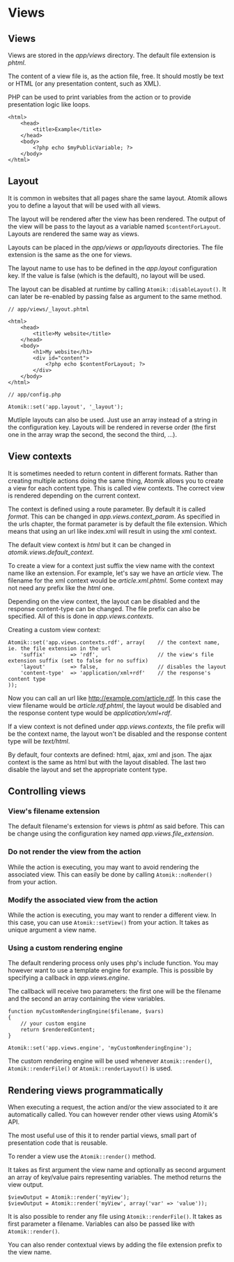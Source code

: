 
# Views

## Views

Views are stored in the *app/views* directory. The default file extension is *phtml*.

The content of a view file is, as the action file, free. It should mostly be text or 
HTML (or any presentation content, such as XML).

PHP can be used to print variables from the action or to provide presentation logic like
loops.
	
    <html>
	    <head>
		    <title>Example</title>
	    </head>
	    <body>
		    <?php echo $myPublicVariable; ?>
	    </body>
    </html>

## Layout

It is common in websites that all pages share the same layout. Atomik allows you to define
a layout that will be used with all views.

The layout will be rendered after the view has been rendered. The output of the view will be
pass to the layout as a variable named `$contentForLayout`. 
Layouts are rendered the same way as views.

Layouts can be placed in the *app/views* or *app/layouts* directories.
The file extension is the same as the one for views.

The layout name to use has to be defined in the *app.layout* configuration key. If the
value is false (which is the default), no layout will be used.

The layout can be disabled at runtime by calling `Atomik::disableLayout()`.
It can later be re-enabled by passing false as argument to the same method.

    // app/views/_layout.phtml

    <html>
	    <head>
		    <title>My website</title>
	    </head>
	    <body>
		    <h1>My website</h1>
		    <div id="content">
			    <?php echo $contentForLayout; ?>
		    </div>
	    </body>
    </html>
    
    // app/config.php
    
    Atomik::set('app.layout', '_layout');

Mutliple layouts can also be used. Just use an array instead of a string in the configuration key. 
Layouts will be rendered in reverse order (the first one in the array wrap the second, the second 
the third, ...).

## View contexts

It is sometimes needed to return content in different formats. Rather than creating multiple actions 
doing the same thing, Atomik allows you to create a view for each content type. This is called view 
contexts. The correct view is rendered depending on the current context.

The context is defined using a route parameter. By default it is called *format*. This can be changed in
*app.views.context\_param*. As specified in the urls chapter, the format parameter is by default the
file extension. Which means that using an url like index.xml will result in using the xml context.

The default view context is *html* but it can be changed in *atomik.views.default\_context*.

To create a view for a context just suffix the view name with the context name like an extension. 
For example, let's say we have an *article* view. The filename for the xml context would be 
*article.xml.phtml*. Some context may not need any prefix like the *html* one.

Depending on the view context, the layout can be disabled and the response content-type can be changed. 
The file prefix can also be specified. All of this is done in *app.views.contexts*.
		
Creating a custom view context:

    Atomik::set('app.views.contexts.rdf', array(    // the context name, ie. the file extension in the url
	    'suffix'        => 'rdf',                   // the view's file extension suffix (set to false for no suffix)
	    'layout'        => false,                   // disables the layout
	    'content-type'  => 'application/xml+rdf'    // the response's content type
    ));

Now you can call an url like http://example.com/article.rdf. In this case the view filename
would be *article.rdf.phtml*, the layout would be disabled and the response content type
would be *application/xml+rdf*.

If a view context is not defined under *app.views.contexts*, the file prefix will be the context name,
the layout won't be disabled and the response content type will be *text/html*.

By default, four contexts are defined: html, ajax, xml and json. The ajax context is the same 
as html but with the layout disabled. The last two disable the layout and set the appropriate 
content type.

## Controlling views

### View's filename extension

The default filename's extension for views is *phtml* as said before. This can be change using
the configuration key named *app.views.file\_extension*.

### Do not render the view from the action

While the action is executing, you may want to avoid rendering the associated view. This can easily be done
by calling `Atomik::noRender()` from your action.

### Modify the associated view from the action

While the action is executing, you may want to render a different view. In this case, you can use
`Atomik::setView()` from your action. It takes as unique argument a view name.

### Using a custom rendering engine

The default rendering process only uses php's include function. You may however want to use a 
template engine for example. This is possible by specifying a callback in *app.views.engine*.

The callback will receive two parameters: the first one will be the filename and the second an 
array containing the view variables.

    function myCustomRenderingEngine($filename, $vars)
    {
	    // your custom engine
	    return $renderedContent;
    }

    Atomik::set('app.views.engine', 'myCustomRenderingEngine');

The custom rendering engine will be used whenever `Atomik::render()`,
`Atomik::renderFile()` or `Atomik::renderLayout()` is used.

## Rendering views programmatically

When executing a request, the action and/or the view associated to it are
automatically called. You can however render other views using Atomik's API.

The most useful use of this it to render partial views, small part of presentation
code that is reusable.

To render a view use the `Atomik::render()` method.

It takes as first argument the view name and optionally as second argument
an array of key/value pairs representing variables. 
The method returns the view output.

    $viewOutput = Atomik::render('myView');
    $viewOutput = Atomik::render('myView', array('var' => 'value'));

It is also possible to render any file using `Atomik::renderFile()`. It takes
as first parameter a filename. Variables can also be passed like with `Atomik::render()`.

You can also render contextual views by adding the file extension prefix to the view name.

